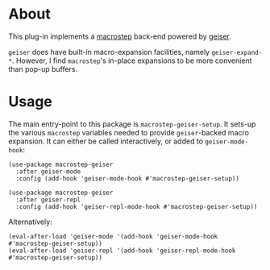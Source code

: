 # About

This plug-in implements a [macrostep](https://github.com/joddie/macrostep)
back-end powered by [geiser](https://www.nongnu.org/geiser/).

`geiser` does have built-in macro-expansion facilities, namely
`geiser-expand-*`. However, I find `macrostep`'s in-place expansions to be more
convenient than pop-up buffers.

# Usage

The main entry-point to this package is `macrostep-geiser-setup`. It sets-up the
various `macrostep` variables needed to provide `geiser`-backed macro expansion.
It can either be called interactively, or added to `geiser-mode-hook`:

```emacs-lisp
(use-package macrostep-geiser
  :after geiser-mode
  :config (add-hook 'geiser-mode-hook #'macrostep-geiser-setup))

(use-package macrostep-geiser
  :after geiser-repl
  :config (add-hook 'geiser-repl-mode-hook #'macrostep-geiser-setup))
```

Alternatively:

```emacs-lisp
(eval-after-load 'geiser-mode '(add-hook 'geiser-mode-hook #'macrostep-geiser-setup))
(eval-after-load 'geiser-repl '(add-hook 'geiser-repl-mode-hook #'macrostep-geiser-setup))
```
